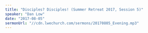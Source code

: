 ```yaml
---
title: "Disciples? Disciples! (Summer Retreat 2017, Session 5)"
speaker: "Dan Low"
date: "2017-08-05"
sermonUrl: "//cdn.lwechurch.com/sermons/20170805_Evening.mp3"
---
```

